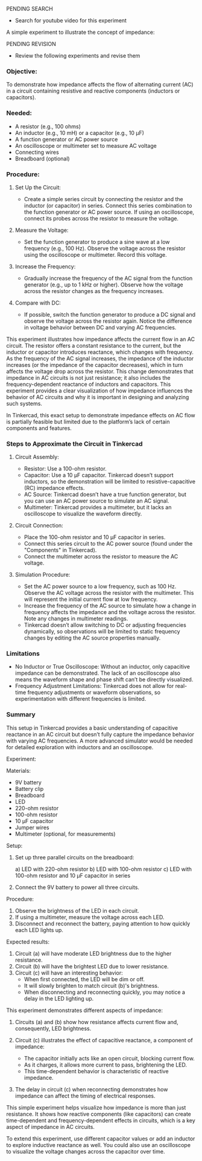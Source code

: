 PENDING SEARCH

- Search for youtube video for this experiment

A simple experiment to illustrate the concept of impedance:

PENDING REVISION

- Review the following experiments and revise them

### Objective:

To demonstrate how impedance affects the flow of alternating current (AC) in a circuit containing resistive and reactive components (inductors or capacitors).

### Needed:

- A resistor (e.g., 100 ohms)
- An inductor (e.g., 10 mH) or a capacitor (e.g., 10 µF)
- A function generator or AC power source
- An oscilloscope or multimeter set to measure AC voltage
- Connecting wires
- Breadboard (optional)

### Procedure:

1. Set Up the Circuit:

   - Create a simple series circuit by connecting the resistor and the inductor (or capacitor) in series. Connect this series combination to the function generator or AC power source. If using an oscilloscope, connect its probes across the resistor to measure the voltage.

2. Measure the Voltage:

   - Set the function generator to produce a sine wave at a low frequency (e.g., 100 Hz). Observe the voltage across the resistor using the oscilloscope or multimeter. Record this voltage.

3. Increase the Frequency:

   - Gradually increase the frequency of the AC signal from the function generator (e.g., up to 1 kHz or higher). Observe how the voltage across the resistor changes as the frequency increases.

4. Compare with DC:

   - If possible, switch the function generator to produce a DC signal and observe the voltage across the resistor again. Notice the difference in voltage behavior between DC and varying AC frequencies.

This experiment illustrates how impedance affects the current flow in an AC circuit. The resistor offers a constant resistance to the current, but the inductor or capacitor introduces reactance, which changes with frequency. As the frequency of the AC signal increases, the impedance of the inductor increases (or the impedance of the capacitor decreases), which in turn affects the voltage drop across the resistor. This change demonstrates that impedance in AC circuits is not just resistance; it also includes the frequency-dependent reactance of inductors and capacitors. This experiment provides a clear visualization of how impedance influences the behavior of AC circuits and why it is important in designing and analyzing such systems.

In Tinkercad, this exact setup to demonstrate impedance effects on AC flow is partially feasible but limited due to the platform’s lack of certain components and features.

### Steps to Approximate the Circuit in Tinkercad

1. Circuit Assembly:
   - Resistor: Use a 100-ohm resistor.
   - Capacitor: Use a 10 µF capacitor. Tinkercad doesn’t support inductors, so the demonstration will be limited to resistive-capacitive (RC) impedance effects.
   - AC Source: Tinkercad doesn’t have a true function generator, but you can use an AC power source to simulate an AC signal.
   - Multimeter: Tinkercad provides a multimeter, but it lacks an oscilloscope to visualize the waveform directly.

2. Circuit Connection:
   - Place the 100-ohm resistor and 10 µF capacitor in series.
   - Connect this series circuit to the AC power source (found under the "Components" in Tinkercad).
   - Connect the multimeter across the resistor to measure the AC voltage.

3. Simulation Procedure:
   - Set the AC power source to a low frequency, such as 100 Hz. Observe the AC voltage across the resistor with the multimeter. This will represent the initial current flow at low frequency.
   - Increase the frequency of the AC source to simulate how a change in frequency affects the impedance and the voltage across the resistor. Note any changes in multimeter readings.
   - Tinkercad doesn’t allow switching to DC or adjusting frequencies dynamically, so observations will be limited to static frequency changes by editing the AC source properties manually.

### Limitations

- No Inductor or True Oscilloscope: Without an inductor, only capacitive impedance can be demonstrated. The lack of an oscilloscope also means the waveform shape and phase shift can’t be directly visualized.
- Frequency Adjustment Limitations: Tinkercad does not allow for real-time frequency adjustments or waveform observations, so experimentation with different frequencies is limited.

### Summary
This setup in Tinkercad provides a basic understanding of capacitive reactance in an AC circuit but doesn’t fully capture the impedance behavior with varying AC frequencies. A more advanced simulator would be needed for detailed exploration with inductors and an oscilloscope.

Experiment:

Materials:

- 9V battery
- Battery clip
- Breadboard
- LED
- 220-ohm resistor
- 100-ohm resistor
- 10 µF capacitor
- Jumper wires
- Multimeter (optional, for measurements)

Setup:

1. Set up three parallel circuits on the breadboard:

   a) LED with 220-ohm resistor
   b) LED with 100-ohm resistor
   c) LED with 100-ohm resistor and 10 µF capacitor in series

2. Connect the 9V battery to power all three circuits.

Procedure:

1. Observe the brightness of the LED in each circuit.
2. If using a multimeter, measure the voltage across each LED.
3. Disconnect and reconnect the battery, paying attention to how quickly each LED lights up.

Expected results:

1. Circuit (a) will have moderate LED brightness due to the higher resistance.
2. Circuit (b) will have the brightest LED due to lower resistance.
3. Circuit (c) will have an interesting behavior:
   - When first connected, the LED will be dim or off.
   - It will slowly brighten to match circuit (b)'s brightness.
   - When disconnecting and reconnecting quickly, you may notice a delay in the LED lighting up.

This experiment demonstrates different aspects of impedance:

1. Circuits (a) and (b) show how resistance affects current flow and, consequently, LED brightness.

2. Circuit (c) illustrates the effect of capacitive reactance, a component of impedance:

   - The capacitor initially acts like an open circuit, blocking current flow.
   - As it charges, it allows more current to pass, brightening the LED.
   - This time-dependent behavior is characteristic of reactive impedance.

3. The delay in circuit (c) when reconnecting demonstrates how impedance can affect the timing of electrical responses.

This simple experiment helps visualize how impedance is more than just resistance. It shows how reactive components (like capacitors) can create time-dependent and frequency-dependent effects in circuits, which is a key aspect of impedance in AC circuits.

To extend this experiment, use different capacitor values or add an inductor to explore inductive reactance as well. You could also use an oscilloscope to visualize the voltage changes across the capacitor over time.
